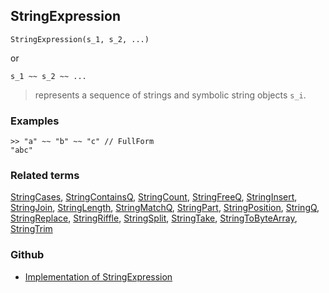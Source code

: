 ## StringExpression

```
StringExpression(s_1, s_2, ...)
```

or

```
s_1 ~~ s_2 ~~ ...
```

> represents a sequence of strings and symbolic string objects `s_i`.
  
### Examples

```
>> "a" ~~ "b" ~~ "c" // FullForm
"abc"
```

### Related terms
[StringCases](StringCases.md), [StringContainsQ](StringContainsQ.md), [StringCount](StringCount.md), [StringFreeQ](StringFreeQ.md), [StringInsert](StringInsert.md), [StringJoin](StringJoin.md), [StringLength](StringLength.md), [StringMatchQ](StringMatchQ.md), [StringPart](StringPart.md), [StringPosition](StringPosition.md), [StringQ](StringQ.md), [StringReplace](StringReplace.md), [StringRiffle](StringRiffle.md), [StringSplit](StringSplit.md), [StringTake](StringTake.md), [StringToByteArray](StringToByteArray.md), [StringTrim](StringTrim.md)
### Github
* [Implementation of StringExpression](https://github.com/axkr/symja_android_library/blob/master/symja_android_library/matheclipse-core/src/main/java/org/matheclipse/core/builtin/StringFunctions.java#L1063) 
